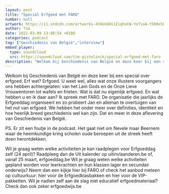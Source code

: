 ```yaml
---
layout: post
title: "Special Erfgoed met FARO"
number: null
artwork: https://i1.sndcdn.com/artworks-4YAVeGHi1ZiqhxCW-YoTsoA-t500x500.jpg
author: Tim
date: 2022-03-09 13:40:54 +0100
categories: podcast
tag: ["Geschiedenis van België","interview"]
embed_player:
  type: soundcloud
  src: https://soundcloud.com/tim-gistelinck/special-erfgoed-met-faro
description: "Welkom bij Geschiedenis van België en deze keer bij een special over erfgoed."
---
```

Welkom bij Geschiedenis van België en deze keer bij een special over erfgoed. Erf wat? Erfgoed. U weet wel, alles wat onze illustere voorgangers ons hebben achtergelaten: van het Lam Gods en de Onze Lieve Vrouwentoren tot wafels en frieten. Wat is dat nu eigenlijk erfgoed. En wat hebben u en ik daar aan? Ik spreek met FARO. De organisatie die jaarlijks de Erfgoeddag organiseert en zo probeert Jan en alleman te overtuigen van het nut van erfgoed. We hebben het onder meer over definities, identiteit en hoe heerlijk breed geschiedenis wel kan zijn. Dat en meer in deze aflevering van Geschiedenis van België.

PS. Er zit een foutje in de podcast. Het gaat niet om Nevele maar Beernem waar de heemkundige kring scholen oude beroepen uit de streek heeft doen herontdekken.

Wil je graag weten welke activiteiten je kan raadplegen voor Erfgoeddag zelf (24 april)? Raadpleeg dan de Uit kalender op uitinvlaanderen.be of, vanaf 25 maart, erfgoeddag.be
Wil je graag weten welke activiteiten gepland worden voor leerkrachten en hun klassen lager en secundair onderwijs? Neem dan een kijkje hier bij FARO of check het aanbod meteen op cultuurkuur: hier voor de Erfgoedklasbakken en hier voor de VIP-pakketten. Wil je nadien zelf aan de slag met educatief erfgoedmateriaal? Check dan ook zeker erfgoedwijs.be
